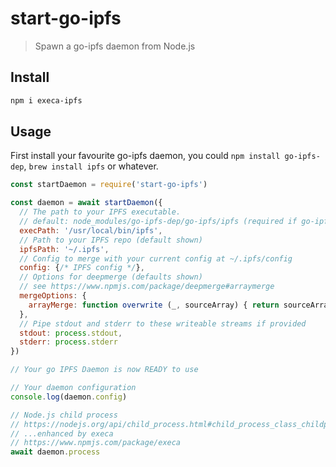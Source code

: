 # start-go-ipfs

> Spawn a go-ipfs daemon from Node.js

## Install

```sh
npm i execa-ipfs
```

## Usage

First install your favourite go-ipfs daemon, you could `npm install go-ipfs-dep`, `brew install ipfs` or whatever.

```js
const startDaemon = require('start-go-ipfs')

const daemon = await startDaemon({
  // The path to your IPFS executable.
  // default: node_modules/go-ipfs-dep/go-ipfs/ipfs (required if go-ipfs-dep not installed)
  execPath: '/usr/local/bin/ipfs',
  // Path to your IPFS repo (default shown)
  ipfsPath: '~/.ipfs',
  // Config to merge with your current config at ~/.ipfs/config
  config: {/* IPFS config */},
  // Options for deepmerge (defaults shown)
  // see https://www.npmjs.com/package/deepmerge#arraymerge
  mergeOptions: {
    arrayMerge: function overwrite (_, sourceArray) { return sourceArray }
  },
  // Pipe stdout and stderr to these writeable streams if provided
  stdout: process.stdout,
  stderr: process.stderr
})

// Your go IPFS Daemon is now READY to use

// Your daemon configuration
console.log(daemon.config)

// Node.js child process
// https://nodejs.org/api/child_process.html#child_process_class_childprocess
// ...enhanced by execa
// https://www.npmjs.com/package/execa
await daemon.process
```
